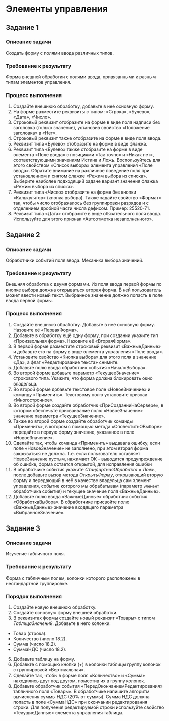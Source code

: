 # Элементы управления

## Задание 1

### Описание задачи

Создать форму с полями ввода различных типов.

### Требование к результату

Форма внешней обработки с полями ввода, привязанными к разным типам элементов управления.

### Процесс выполнения

1. Создайте внешнюю обработку, добавьте в неё основную форму.
2. На форме разместите реквизиты с типом: «Строка», «Булево», «Дата», «Число».
3. Строковый реквизит отобразите на форме в виде поля надписи без заголовка (только значение), установив свойство «Положение заголовка» в «Нет».
4. Строковый реквизит также отобразите на форме в виде поля ввода.
5. Реквизит типа «Булево» отобразите на форме в виде флажка.
6. Реквизит типа «Булево» также отобразите на форме в виде элемента «Поле ввода» с позициями «Так точно» и «Никак нет», соответствующими значениям Истина и Ложь. Воспользуйтесь для этого свойством «Список выбора» элемента управления «Поле ввода». Обратите внимание на различное поведение поля при установленном и снятом флажке «Режим выбора из списка». Выберите наиболее подходящий задаче вариант значения флажка «Режим выбора из списка».
7. Реквизит типа «Число» отобразите на форме без кнопки «Калькулятор» (кнопка выбора). Также задайте свойство «Формат» так, чтобы число отображалось без группировки разрядов и с отделением дробной части числа дефисом. Пример: 25520-71.
8. Реквизит типа «Дата» отобразите в виде обязательного поля ввода. Используйте для этого признак «Автоотметка незаполненного».

## Задание 2

### Описание задачи

Обработчики событий поля ввода. Механика выбора значений.

### Требование к результату

Внешняя обработка с двумя формами. Из поля ввода первой формы по кнопке выбора должна открываться вторая форма. В ней пользователь может ввести новый текст. Выбранное значение должно попасть в поле ввода первой формы.

### Процесс выполнения

1. Создайте внешнюю обработку. Добавьте в неё основную форму. Назовите её «ПерваяФорма».
2. Добавьте в обработку ещё одну форму, при создании укажите тип «Произвольная форма». Назовите её «ВтораяФорма».
3. В первой форме разместите строковый реквизит «ВажныеДанные» и добавьте его на форму в виде элемента управления «Поле ввода».
4. Установите свойство «Кнопка выбора» для этого поля в значение «Да», а флаг «Редактирование текста» снимите.
5. Добавьте полю ввода обработчик события «НачалоВыбора».
6. Во второй форме добавьте параметр «ТекущееЗначение» строкового типа. Укажите, что форма должна блокировать окно владельца.
7. Во второй форме добавьте текстовое поле «НовоеЗначение» и команду «Применить». Текстовому полю установите признак «Многострочное».
8. Во второй форме создайте обработчик «ПриСозданииНаСервере», в котором обеспечьте присваивание полю «НовоеЗначение» значение параметра «ТекущееЗначение».
9. Также во второй форме создайте обработчик команды «Применить», в котором с помощью метода «ОповеститьОВыборе» передайте в первую форму значение, указанное в поле «НовоеЗначение».
10. Сделайте так, чтобы команда «Применить» выдавала ошибку, если поле «НовоеЗначение» не заполнено, при этом вторая форма закрываться не должна. Т.е. если пользователь оставляет НовоеЗначение пустым, нажимает ОК - выводится предупреждение об ошибке, форма остается открытой, для исправления ошибки
11. В обработчике события укажите *СтандартнаяОбработка = Ложь*, после добавьте вызов метода *ОткрытьФорму*, открывающий вторую форму и передающий в неё в качестве владельца сам элемент управления, событие которого мы обрабатывам (параметр `Элемент` обработчика события) и текущее значение поля «ВажныеДанные».
12. Добавьте полю ввода «ВажныеДанные» обработчик события «ОбработкаВыбора». В обработчике присвойте полю «ВажныеДанные» значение входящего параметра «ВыбранноеЗначение».

## Задание 3

### Описание задачи

Изучение табличного поля.

### Требование к результату

Форма с табличным полем, колонки которого расположены в нестандартной группировке.

### Порядок выполнения

1. Создайте новую внешнюю обработку.
2. Создайте основную форму внешней обработки.
3. В реквизитах формы создайте новый реквизит «Товары» с типом *ТаблицаЗначений*. Добавьте в него колонки:
 * Товар (строка).
 * Количество (число 18.2).
 * Сумма (число 18.2).
 * СуммаНДС (число 18.2).
5. Добавьте таблицу на форму.
6. Добавьте с помощью кнопки (+) в колонки таблицы группу колонок с группировкой «Вертикальная».
7. Сделайте так, чтобы в форме поля «Количество» и «Сумма» находились друг под другом, поместив их в группу колонок.
8. Добавьте обработчик события «ПередОкончаниемРедактирования» табличного поля «Товары». В обработчике напишите алгоритм вычисления суммы НДС (20% от суммы). Сумма НДС должна попасть в поле «СуммаНДС» при окончании редактирования строки. Для получения редактируемой строки используйте свойство «ТекущиеДанные» элемента управления таблицы.
